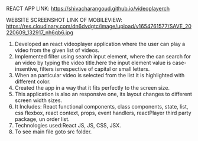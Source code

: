 REACT APP LINK: https://shivacharangoud.github.io/videoplayerch 

WEBSITE SCREENSHOT LINK OF MOBILEVIEW: https://res.cloudinary.com/dn6dvdgtc/image/upload/v1654761577/SAVE_20220609_132917_nh6qb6.jpg


1.  Developed an react videoplayer application where the user can play a video from the given list of videos.
2.  Implemented filter using search input element, where the can search for an video by typing the video title.here the input element value is case-insentive, filters isrrespective of  capital or small letters.
3.  When an particular video is selected from the list it is highlighted with different color.
4.  Created the app in a way that it fits perfectly to the screen size.
5.  This application is also an responsive one, its layout changes to different screen width sizes.
6.  It Includes: React functional components, class components, state, list, css flexbox, react context, props, event handlers, reactPlayer third party package, un order list.
7.  Technologies used:React JS, JS, CSS, JSX.
8.  To see main file goto src folder.
